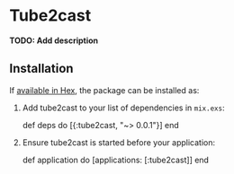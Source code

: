 # Tube2cast

**TODO: Add description**

## Installation

If [available in Hex](https://hex.pm/docs/publish), the package can be installed as:

  1. Add tube2cast to your list of dependencies in `mix.exs`:

        def deps do
          [{:tube2cast, "~> 0.0.1"}]
        end

  2. Ensure tube2cast is started before your application:

        def application do
          [applications: [:tube2cast]]
        end

